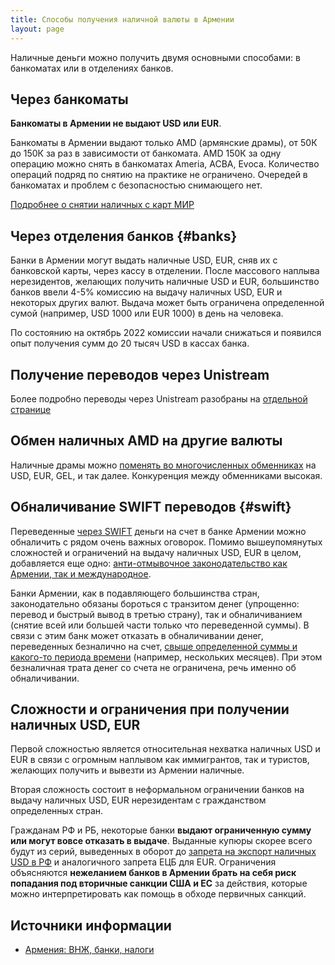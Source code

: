 ```yaml
---
title: Способы получения наличной валюты в Армении
layout: page
---
```


Наличные деньги можно получить двумя основными способами: в банкоматах или в отделениях банков.

## Через банкоматы

**Банкоматы в Армении не выдают USD или EUR**.

Банкоматы в Армении выдают только AMD (армянские драмы), от 50К до 150К за раз в зависимости от банкомата. AMD 150К за одну операцию можно снять в банкоматах Ameria, ACBA, Evoca. Количество операций подряд по снятию на практике не ограничено. Очередей в банкоматах и проблем с безопасностью снимающего нет.

[Подробнее о снятии наличных с карт МИР](russian-cards.md#cash)

## Через отделения банков {#banks}

Банки в Армении могут выдать наличные USD, EUR, сняв их с банковской карты, через кассу в отделении. После массового наплыва нерезидентов, желающих получить наличные USD и EUR, большинство банков ввели 4-5% комиссию на выдачу наличных USD, EUR и некоторых других валют. Выдача может быть ограничена определенной сумой (например, USD 1000 или EUR 1000) в день на человека.

По состоянию на октябрь 2022 комиссии начали снижаться и появился опыт получения сумм до 20 тысяч USD в кассах банка.

## Получение переводов через Unistream

Более подробно переводы через Unistream разобраны на [отдельной странице](unistream.md)

## Обмен наличных AMD на другие валюты

Наличные драмы можно [поменять во многочисленных обменниках](https://rates.am/ru/armenian-dram-exchange-rates/banks/cash) на USD, EUR, GEL, и так далее. Конкуренция между обменниками высокая.

## Обналичивание SWIFT переводов {#swift}

Переведенные [через SWIFT](bank-transfer-ru-am.md#swift) деньги на счет в банке Армении можно обналичить с рядом очень важных оговорок. Помимо вышеупомянутых сложностей и ограничений на выдачу наличных USD, EUR в целом, добавляется еще одно: [анти-отмывочное законодательство как Армении, так и международное](proof-of-origin.md).

Банки Армении, как в подавляющего большинства стран, законодательно обязаны бороться с транзитом денег (упрощенно: перевод и быстрый вывод в третью страну), так и обналичиванием (снятие всей или большей части только что переведенной суммы). В связи с этим банк может отказать в обналичивании денег, переведенных безналично на счет, [свыше определенной суммы и какого-то периода времени](bank-transfer-ru-am.md#10k) (например, нескольких месяцев). При этом безналичная трата денег со счета не ограничена, речь именно об обналичивании.

## Сложности и ограничения при получении наличных USD, EUR

Первой сложностью является относительная нехватка наличных USD и EUR в связи с огромным наплывом как иммигрантов, так и туристов, желающих получить и вывезти из Армении наличные.

Вторая сложность состоит в неформальном ограничении банков на выдачу наличных USD, EUR нерезидентам с гражданством определенных стран.

Гражданам РФ и РБ, некоторые банки **выдают ограниченную сумму или могут вовсе отказать в выдаче**. Выданные купюры скорее всего будут из серий, выведенных в оборот до [запрета на экспорт наличных USD в РФ](https://www.whitehouse.gov/briefing-room/presidential-actions/2022/03/11/executive-order-on-prohibiting-certain-imports-exports-and-new-investment-with-respect-to-continued-russian-federation-aggression/) и аналогичного запрета ЕЦБ для EUR. Ограничения объясняются **нежеланием банков в Армении брать на себя риск попадания под вторичные санкции США и ЕС** за действия, которые можно интерпретировать как помощь в обходе первичных санкций.

## Источники информации

- [Армения: ВНЖ, банки, налоги](https://t.me/am_banking_and_residency)
